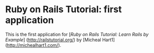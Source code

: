 # Ruby on Rails Tutorial: first application

This is the first application for 
[*Ruby on Rails Tutorial: Learn Rails by Example*] (http://railstutorial.org/)
by [Micheal Hart1] (http://michealhart1.com/).
